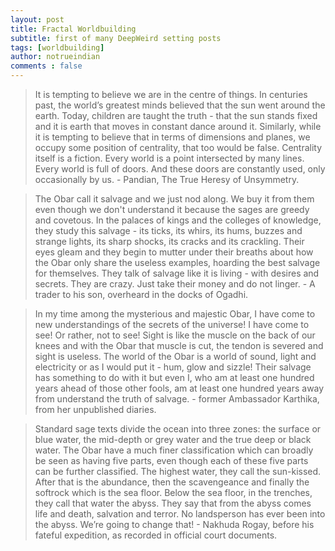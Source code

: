 ```yaml
---
layout: post
title: Fractal Worldbuilding
subtitle: first of many DeepWeird setting posts
tags: [worldbuilding]
author: notrueindian
comments : false
---
```


>It is tempting to believe we are in the centre of things. In centuries past, the world’s greatest minds believed that the sun went around the earth. Today, children are taught the truth - that the sun stands fixed and it is earth that moves in constant dance around it. Similarly, while it is tempting to believe that in terms of dimensions and planes, we occupy some position of centrality, that too would be false. Centrality itself is a fiction. Every world is a point intersected by many lines. Every world is full of doors. And these doors are constantly used, only occasionally by us. - Pandian, The True Heresy of Unsymmetry.

>The Obar call it salvage and we just nod along. We buy it from them even though we don't understand it because the sages are greedy and covetous. In the palaces of kings and the colleges of knowledge, they study this salvage - its ticks, its whirs, its hums, buzzes and strange lights, its sharp shocks, its cracks and its crackling. Their eyes gleam and they begin to mutter under their breaths about how the Obar only share the useless examples, hoarding the best salvage for themselves. They talk of salvage like it is living - with desires and secrets. They are crazy. Just take their money and do not linger. - A trader to his son, overheard in the docks of Ogadhi.

>In my time among the mysterious and majestic Obar, I have come to new understandings of the secrets of the universe! I have come to see! Or rather, not to see! Sight is like the muscle on the back of our knees and with the Obar that muscle is cut, the tendon is severed and sight is useless. The world of the Obar is a world of sound, light and electricity or as I would put it - hum, glow and sizzle! Their salvage has something to do with it but even I, who am at least one hundred years ahead of those other fools, am at least one hundred years away from understand the truth of salvage. - former Ambassador Karthika, from her unpublished diaries.

>Standard sage texts divide the ocean into three zones: the surface or blue water, the mid-depth or grey water and the true deep or black water. The Obar have a much finer classification which can broadly be seen as having five parts, even though each of these five parts can be further classified. The highest water, they call the sun-kissed. After that is the abundance, then the scavengeance and finally the softrock which is the sea floor. Below the sea floor, in the trenches, they call that water the abyss. They say that from the abyss comes life and death, salvation and terror. No landsperson has ever been into the abyss. We’re going to change that! - Nakhuda Rogay, before his fateful expedition, as recorded in official court documents.
